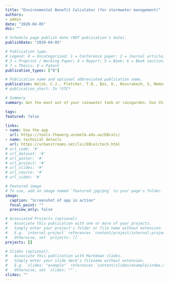 ```yaml
---
title: "Environmental Benefit Calculator (for stormwater management)"
authors:
- admin
date: "2020-04-05"
doi: ""

# Schedule page publish date (NOT publication's date).
publishDate: "2020-04-05"

# Publication type.
# Legend: 0 = Uncategorized; 1 = Conference paper; 2 = Journal article;
# 3 = Preprint / Working Paper; 4 = Report; 5 = Book; 6 = Book section;
# 7 = Thesis; 8 = Patent
publication_types: ["0"]

# Publication name and optional abbreviated publication name.
publication: Walsh, C.J., Fletcher, T.D., Bos, D., Rossrakesh, S, Nemes, V, Edwards, C., and O'Keefe, A. (2010). Environmental Benefit Calculator.  https://tools.thewerg.unimelb.edu.au/EBcalc/.
# publication_short: In *STC*

# Summary
summary: Get the most out of your rainwater tank or raingarden. Use this tool to find the optimal design for harvesting the water you need while providing the maximum protection for your local creek. Originally developed for the Little Stringybark Creek project, the tool has been updated with some new features, such as an option to select a rainfall pattern for your area.

tags:
featured: false

links:
- name: Use the app
  url: https://tools.thewerg.unimelb.edu.au/EBcalc/
- name: technical details
  url: https://urbanstreams.net/lsc/EBcalctech.html
# url_code: '#'
# url_dataset: '#'
# url_poster: '#'
# url_project: '#'
# url_slides: '#'
# url_source: '#'
# url_video: '#'

# Featured image
# To use, add an image named `featured.jpg/png` to your page's folder. 
image: 
  caption: "Screenshot of app in action"
  focal_point: ""
  preview_only: false

# Associated Projects (optional).
#   Associate this publication with one or more of your projects.
#   Simply enter your project's folder or file name without extension.
#   E.g. `internal-project` references `content/project/internal-project/index.md`.
#   Otherwise, set `projects: []`.
projects: []

# Slides (optional).
#   Associate this publication with Markdown slides.
#   Simply enter your slide deck's filename without extension.
#   E.g. `slides: "example"` references `content/slides/example/index.md`.
#   Otherwise, set `slides: ""`.
slides: ""
---
```


